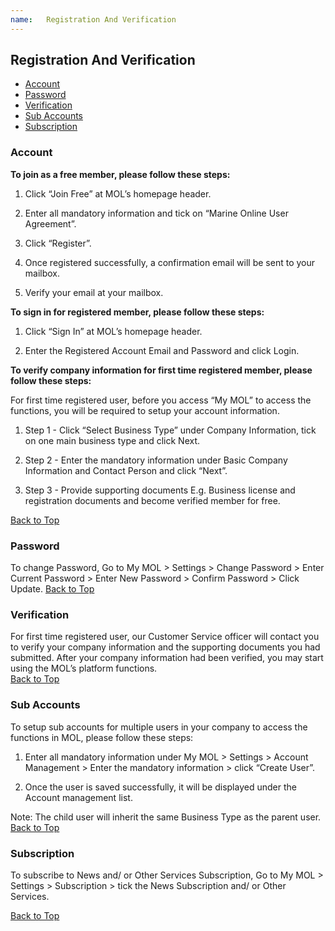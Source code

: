```yaml
---
name:	Registration And Verification
---
```


## Registration And Verification

  * [Account](#account)
  * [Password](#password)
  * [Verification](#verification)
  * [Sub Accounts](#sub-accounts)
  * [Subscription](#subscription)

###  Account

**To join as a free member, please follow these steps:**

1.	Click “Join Free” at MOL’s homepage header.

2.	Enter all mandatory information and tick on “Marine Online User Agreement”.

3.	Click “Register”.

4.	Once registered successfully, a confirmation email will be sent to your mailbox. 

5.	Verify your email at your mailbox. 

**To sign in for registered member, please follow these steps:**

1.	Click “Sign In” at MOL’s homepage header.

2.	Enter the Registered Account Email and Password and click Login.

**To verify company information for first time registered member, please follow these steps:**

For first time registered user, before you access “My MOL” to access the functions, you will be required to setup your account information. 

1.	Step 1 - Click “Select Business Type” under Company Information, tick on one main business type and click Next.

2.	Step 2 - Enter the mandatory information under Basic Company Information and Contact Person and click “Next”.

3.	Step 3 - Provide supporting documents E.g. Business license and registration documents and become verified member for free.

  [Back to Top](reg_verify#)

###  Password

To change Password, Go to My MOL > Settings > Change Password > Enter Current Password > Enter New Password > Confirm Password > Click Update.   [Back to Top](reg_verify#)

###  Verification

For first time registered user, our Customer Service officer will contact you to verify your company information and the supporting documents you had submitted. After your company information had been verified, you may start using the MOL’s platform functions.<br>  [Back to Top](reg_verify#) 

###  Sub Accounts

To setup sub accounts for multiple users in your company to access the functions in MOL, please follow these steps:

1.	Enter all mandatory information under My MOL > Settings > Account Management > Enter the mandatory information > click “Create User”. 

2.	Once the user is saved successfully, it will be displayed under the Account management list.

Note: The child user will inherit the same Business Type as the parent user.   [Back to Top](reg_verify#)

###  Subscription

To subscribe to News and/ or Other Services Subscription, Go to My MOL > Settings > Subscription > tick the News Subscription and/ or Other Services.

  [Back to Top](reg_verify#)
  
  



